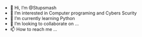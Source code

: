 - 👋 Hi, I’m @Stupsmash
- 👀 I’m interested in Computer programing and Cybers Scurity 
- 🌱 I’m currently learning Python
- 💞️ I’m looking to collaborate on ...
- 📫 How to reach me ...

<!---
Stupsmash/Stupsmash is a ✨ special ✨ repository because its `README.md` (this file) appears on your GitHub profile.
You can click the Preview link to take a look at your changes.
--->
